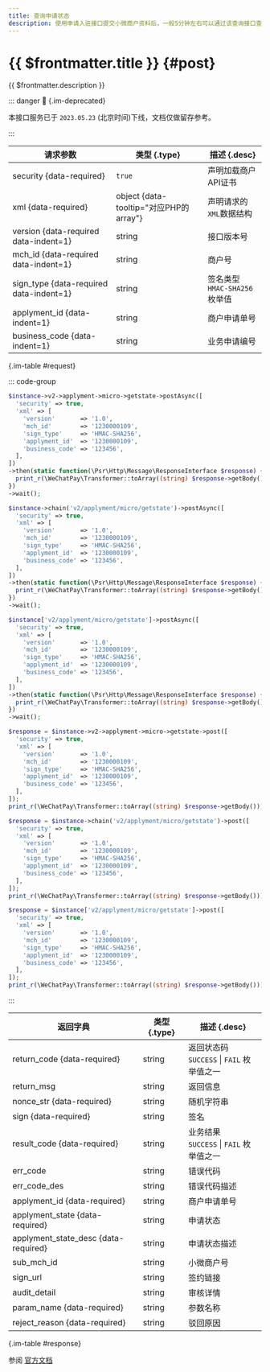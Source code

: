 ```yaml
---
title: 查询申请状态
description: 使用申请入驻接口提交小微商户资料后，一般5分钟左右可以通过该查询接口查询具体的申请结果。
---
```


# {{ $frontmatter.title }} {#post}

{{ $frontmatter.description }}

::: danger :no_entry_sign: {.im-deprecated}

本接口服务已于 `2023.05.23` (北京时间)下线，文档仅做留存参考。

:::

| 请求参数 | 类型 {.type} | 描述 {.desc}
| --- | --- | ---
| security {data-required} | `true` | 声明加载商户API证书
| xml {data-required} | object {data-tooltip="对应PHP的array"} | 声明请求的`XML`数据结构
| version {data-required data-indent=1} | string | 接口版本号
| mch_id {data-required data-indent=1} | string | 商户号
| sign_type {data-required data-indent=1} | string | 签名类型<br/>`HMAC-SHA256` 枚举值
| applyment_id {data-indent=1} | string | 商户申请单号
| business_code {data-indent=1} | string | 业务申请编号

{.im-table #request}

::: code-group

```php [异步纯链式]
$instance->v2->applyment->micro->getstate->postAsync([
  'security' => true,
  'xml' => [
    'version'       => '1.0',
    'mch_id'        => '1230000109',
    'sign_type'     => 'HMAC-SHA256',
    'applyment_id'  => '1230000109',
    'business_code' => '123456',
  ],
])
->then(static function(\Psr\Http\Message\ResponseInterface $response) {
  print_r(\WeChatPay\Transformer::toArray((string) $response->getBody()));
})
->wait();
```

```php [异步声明式]
$instance->chain('v2/applyment/micro/getstate')->postAsync([
  'security' => true,
  'xml' => [
    'version'       => '1.0',
    'mch_id'        => '1230000109',
    'sign_type'     => 'HMAC-SHA256',
    'applyment_id'  => '1230000109',
    'business_code' => '123456',
  ],
])
->then(static function(\Psr\Http\Message\ResponseInterface $response) {
  print_r(\WeChatPay\Transformer::toArray((string) $response->getBody()));
})
->wait();
```

```php [异步属性式]
$instance['v2/applyment/micro/getstate']->postAsync([
  'security' => true,
  'xml' => [
    'version'       => '1.0',
    'mch_id'        => '1230000109',
    'sign_type'     => 'HMAC-SHA256',
    'applyment_id'  => '1230000109',
    'business_code' => '123456',
  ],
])
->then(static function(\Psr\Http\Message\ResponseInterface $response) {
  print_r(\WeChatPay\Transformer::toArray((string) $response->getBody()));
})
->wait();
```

```php [同步纯链式]
$response = $instance->v2->applyment->micro->getstate->post([
  'security' => true,
  'xml' => [
    'version'       => '1.0',
    'mch_id'        => '1230000109',
    'sign_type'     => 'HMAC-SHA256',
    'applyment_id'  => '1230000109',
    'business_code' => '123456',
  ],
]);
print_r(\WeChatPay\Transformer::toArray((string) $response->getBody()));
```

```php [同步声明式]
$response = $instance->chain('v2/applyment/micro/getstate')->post([
  'security' => true,
  'xml' => [
    'version'       => '1.0',
    'mch_id'        => '1230000109',
    'sign_type'     => 'HMAC-SHA256',
    'applyment_id'  => '1230000109',
    'business_code' => '123456',
  ],
]);
print_r(\WeChatPay\Transformer::toArray((string) $response->getBody()));
```

```php [同步属性式]
$response = $instance['v2/applyment/micro/getstate']->post([
  'security' => true,
  'xml' => [
    'version'       => '1.0',
    'mch_id'        => '1230000109',
    'sign_type'     => 'HMAC-SHA256',
    'applyment_id'  => '1230000109',
    'business_code' => '123456',
  ],
]);
print_r(\WeChatPay\Transformer::toArray((string) $response->getBody()));
```

:::

| 返回字典 | 类型 {.type} | 描述 {.desc}
| --- | --- | ---
| return_code {data-required} | string | 返回状态码<br/>`SUCCESS` \| `FAIL` 枚举值之一
| return_msg | string | 返回信息
| nonce_str {data-required} | string | 随机字符串
| sign {data-required} | string | 签名
| result_code {data-required} | string | 业务结果<br/>`SUCCESS` \| `FAIL` 枚举值之一
| err_code | string | 错误代码
| err_code_des | string | 错误代码描述
| applyment_id {data-required} | string | 商户申请单号
| applyment_state {data-required} | string | 申请状态
| applyment_state_desc {data-required} | string | 申请状态描述
| sub_mch_id | string | 小微商户号
| sign_url | string | 签约链接
| audit_detail | string | 审核详情
| param_name {data-required} | string | 参数名称
| reject_reason {data-required} | string | 驳回原因

{.im-table #response}

参阅 [官方文档](https://pay.weixin.qq.com/wiki/doc/api/xiaowei.php?chapter=19_3)
